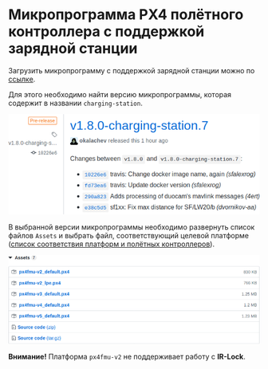 # Микропрограмма PX4 полётного контроллера с поддержкой зарядной станции

Загрузить микропрограмму с поддержкой зарядной станции можно по [ссылке](https://github.com/CopterExpress/Firmware/releases).

Для этого необходимо найти версию микропрограммы, которая содержит в названии `charging-station`.

![Пример микропрограммы с поддержкой зарядной станции](img/firmware_releases.png)

В выбранной версии микропрограммы необходимо развернуть список файлов `Assets` и выбрать файл, соответствующий целевой платформе ([список соответствия платформ и полётных контроллеров](https://dev.px4.io/v1.8.0/en/setup/building_px4.html)).

![Пример списка файлов микропрограммы](img/firmware_releases_2.png)

**Внимание!** Платформа `px4fmu-v2` не поддерживает работу с **IR-Lock**.
